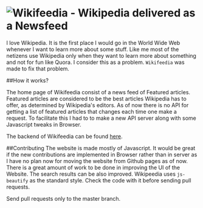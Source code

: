 # ![Wikifeedia](https://raw.github.com/hackerkid/Wikifeedia/static/wikifeedia.png) - Wikipedia delivered as a Newsfeed

I love Wikipedia. It is the first place I would go in the World Wide Web  whenever I want to learn more about some stuff. Like me most of the netizens use Wikipedia only when they want to learn more about something and not for fun like Quora. I consider this as a problem.  `Wikifeedia` was made to fix that problem.  

##How it works?

The home page of Wikifeedia consist of a news feed of Featured articles. Featured articles are considered to be the best articles Wikipedia has to offer, as determined by Wikipedia's editors. As of now there is no API for getting a list of featured articles that changes each time one make a request. To facilitate this I had to to make a new API server along with some Javascript tweaks in Browser.  

The backend of Wikifeedia can be found [here](https://github.com/hackerkid/Wikifeedia-Backend).


##Contributing
The website is made mostly of Javascript. It would be great if the new contributions are implemented in Browser rather than in server as I have no plan now for moving the website from Github pages as of now. There is a great amount of work to be done in improving the UI of the Website. The search results can be also improved. Wikipeedia uses `js-beautify` as the standard style. Check the code with it before sending pull requests. 

Send pull requests only to the master branch. 

